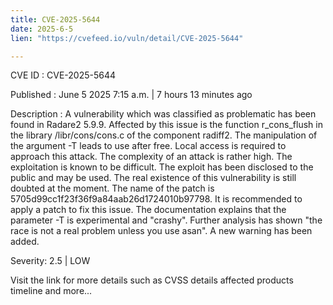 ```yaml
---
title: CVE-2025-5644
date: 2025-6-5
lien: "https://cvefeed.io/vuln/detail/CVE-2025-5644"

---
```


CVE ID : CVE-2025-5644

Published :  June 5
2025
7:15 a.m. | 7 hours
13 minutes ago

Description : A vulnerability
which was classified as problematic
has been found in Radare2 5.9.9. Affected by this issue is the function r_cons_flush in the library /libr/cons/cons.c of the component radiff2. The manipulation of the argument -T leads to use after free. Local access is required to approach this attack. The complexity of an attack is rather high. The exploitation is known to be difficult. The exploit has been disclosed to the public and may be used. The real existence of this vulnerability is still doubted at the moment. The name of the patch is 5705d99cc1f23f36f9a84aab26d1724010b97798. It is recommended to apply a patch to fix this issue. The documentation explains that the parameter -T is experimental and "crashy". Further analysis has shown "the race is not a real problem unless you use asan". A new warning has been added.

Severity: 2.5 | LOW

Visit the link for more details
such as CVSS details
affected products
timeline
and more...
